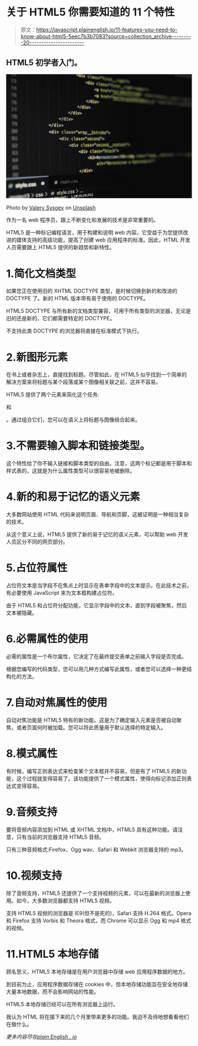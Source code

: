 # 关于 HTML5 你需要知道的 11 个特性

> 原文：<https://javascript.plainenglish.io/11-features-you-need-to-know-about-html5-5eec7b3b7083?source=collection_archive---------20----------------------->

## HTML5 初学者入门。

![](img/143a6cd320b638ba9a6646e8d34f4dc8.png)

Photo by [Valery Sysoev](https://unsplash.com/@valerysysoev?utm_source=medium&utm_medium=referral) on [Unsplash](https://unsplash.com?utm_source=medium&utm_medium=referral)

作为一名 web 程序员，跟上不断变化和发展的技术是非常重要的。

HTML5 是一种标记编程语言，用于构建和说明 web 内容。它受益于为您提供改进的媒体支持的高级功能，提高了创建 web 应用程序的标准。因此，HTML 开发人员需要跟上 HTML5 提供的新趋势和新特性。

# 1.简化文档类型

如果您正在使用旧的 XHTML DOCTYPE 类型，是时候切换到新的和改进的 DOCTYPE 了。新的 HTML 版本带有易于使用的 DOCTYPE。

HTML5 DOCTYPE 与所有新的文档类型兼容，可用于所有类型的浏览器，无论是旧的还是新的，它们都需要特定的 DOCTYPE。

不支持此类 DOCTYPE 的浏览器将直接在标准模式下执行。

# 2.新图形元素

在书上或者杂志上，直接找到标题。尽管如此，在 HTML5 似乎找到一个简单的解决方案来将标题与某个段落或某个图像相关联之前，这并不容易。

HTML5 提供了两个元素来简化这个任务:

和

。通过组合它们，您可以在语义上将标题与图像结合起来。

# 3.不需要输入脚本和链接类型。

这个特性给了你不输入链接和脚本类型的自由。注意，这两个标记都是用于脚本和样式表的，这就是为什么属性类型可以很容易地被删除。

# 4.新的和易于记忆的语义元素

大多数网站使用 HTML 代码来说明页眉、导航和页脚，这被证明是一种相当复杂的技术。

从这个意义上说，HTML5 提供了新的易于记忆的语义元素，可以帮助 web 开发人员区分不同的网页部分。

# 5.占位符属性

占位符文本是当字段不在焦点上时显示在表单字段中的文本提示。在此技术之前，有必要使用 JavaScript 来为文本框构建占位符。

由于 HTML5 和占位符分配功能，它显示字段中的文本，直到字段被聚焦，然后文本被隐藏。

# 6.必需属性的使用

必需的属性是一个布尔属性，它决定了在最终提交表单之前输入字段是否完成。

根据您编写的代码类型，您可以用几种方式编写此属性，或者您可以选择一种更结构化的方法。

# 7.自动对焦属性的使用

自动对焦功能是 HTML5 特有的新功能。这是为了确定输入元素是否被自动聚焦，或者页面何时被加载。您可以将此质量用于默认选择的特定输入。

# 8.模式属性

有时候，编写正则表达式来检查某个文本框并不容易，但是有了 HTML5 的新功能，这个过程就变得容易了。该功能提供了一个模式属性，使得向标记添加正则表达式变得容易。

# 9.音频支持

要将音频内容添加到 HTML 或 XHTML 文档中，HTML5 具有这种功能。请注意，只有当前的浏览器支持 HTML5 音频。

只有三种音频格式:Firefox、Ogg wav、Safari 和 Webkit 浏览器支持的 mp3。

# 10.视频支持

除了音频支持，HTML5 还提供了一个支持视频的元素，可以在最新的浏览器上使用。如今，大多数浏览器都支持 HTML5 视频。

支持 HTML5 视频的浏览器是 IE9(但不是死的)，Safari 支持 H.264 格式。Opera 和 Firefox 支持 Vorbis 和 Theora 格式，而 Chrome 可以显示 Ogg 和 mp4 格式的视频。

# 11.HTML5 本地存储

顾名思义，HTML5 本地存储是在用户浏览器中存储 web 应用程序数据的地方。

到目前为止，应用程序数据存储在 cookies 中，但本地存储功能旨在安全地存储大量本地数据，而不会影响网站的性能。

HTML5 本地存储已经可以在所有浏览器上运行。

我认为 HTML 将在接下来的几个月里带来更多的功能。我迫不及待地想看看他们在做什么。

*更多内容尽在*[*plain English . io*](http://plainenglish.io/)